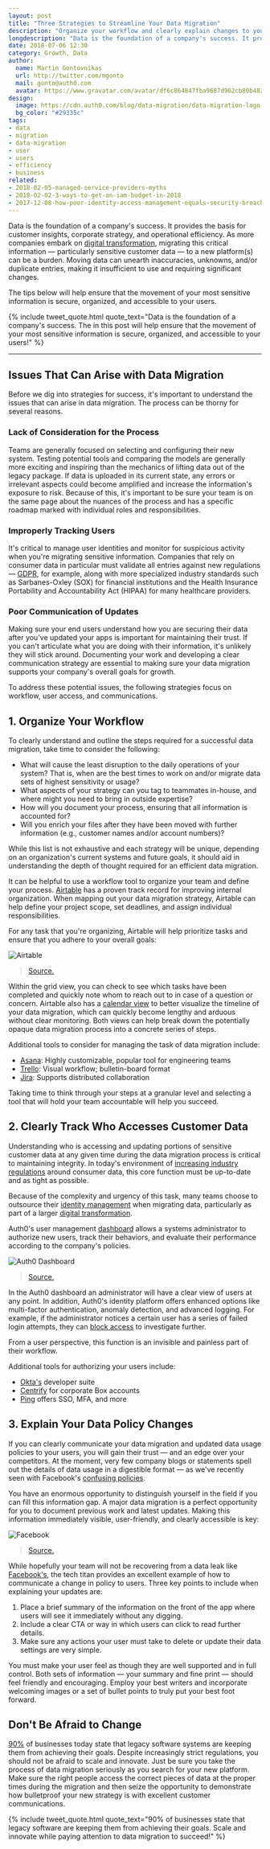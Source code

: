 ```yaml
---
layout: post
title: "Three Strategies to Streamline Your Data Migration"
description: "Organize your workflow and clearly explain changes to your users for greater success."
longdescription: "Data is the foundation of a company's success. It provides the basis for customer insights, corporate strategy, and operational efficiency. The tips in this article will help ensure that the movement of your most sensitive information is secure, organized, and accessible to your users."
date: 2018-07-06 12:30
category: Growth, Data
author:
  name: Martin Gontovnikas
  url: http://twitter.com/mgonto
  mail: gonto@auth0.com
  avatar: https://www.gravatar.com/avatar/df6c864847fba9687d962cb80b482764??s=60
design:
  image: https://cdn.auth0.com/blog/data-migration/data-migration-logo.png
  bg_color: "#29335c"
tags:
- data
- migration
- data-migration
- user
- users
- efficiency
- business
related:
- 2018-02-05-managed-service-providers-myths
- 2018-02-02-3-ways-to-get-an-iam-budget-in-2018
- 2017-12-08-how-poor-identity-access-management-equals-security-breaches
---
```


Data is the foundation of a company's success. It provides the basis for customer insights, corporate strategy, and operational efficiency. As more companies embark on [digital transformation](https://auth0.com/app-modernization), migrating this critical information — particularly sensitive customer data — to a new platform(s) can be a burden. Moving data can unearth inaccuracies, unknowns, and/or duplicate entries, making it insufficient to use and requiring significant changes. 

The tips below will help ensure that the movement of your most sensitive information is secure, organized, and accessible to your users.

{% include tweet_quote.html quote_text="Data is the foundation of a company's success. The in this post will help ensure that the movement of your most sensitive information is secure, organized, and accessible to your users!" %}

---

## Issues That Can Arise with Data Migration
Before we dig into strategies for success, it's important to understand the issues that can arise in data migration. The process can be thorny for several reasons.

### Lack of Consideration for the Process
Teams are generally focused on selecting and configuring their new system. Testing potential tools and comparing the models are generally more exciting and inspiring than the mechanics of lifting data out of the legacy package. If data is uploaded in its current state, any errors or irrelevant aspects could become amplified and increase the information's exposure to risk. Because of this, it's important to be sure your team is on the same page about the nuances of the process and has a specific roadmap marked with individual roles and responsibilities.

### Improperly Tracking Users
It's critical to manage user identities and monitor for suspicious activity when you're migrating sensitive information. Companies that rely on consumer data in particular must validate all entries against new regulations — [GDPR](https://auth0.com/docs/compliance/gdpr/features-aiding-compliance/protect-user-data), for example, along with more specialized industry standards such as Sarbanes-Oxley (SOX) for financial institutions and the Health Insurance Portability and Accountability Act (HIPAA) for many healthcare providers.

### Poor Communication of Updates
Making sure your end users understand how you are securing their data after you've updated your apps is important for maintaining their trust. If you can't articulate what you are doing with their information, it's unlikely they will stick around. Documenting your work and developing a clear communication strategy are essential to making sure your data migration supports your company's overall goals for growth.

To address these potential issues, the following strategies focus on workflow, user access, and communications.

## 1. Organize Your Workflow
To clearly understand and outline the steps required for a successful data migration, take time to consider the following:

- What will cause the least disruption to the daily operations of your system? That is, when are the best times to work on and/or migrate data sets of highest sensitivity or usage?
- What aspects of your strategy can you tag to teammates in-house, and where might you need to bring in outside expertise?
- How will you document your process, ensuring that all information is accounted for?
- Will you enrich your files after they have been moved with further information (e.g., customer names and/or account numbers)?

While this list is not exhaustive and each strategy will be unique, depending on an organization's current systems and future goals, it should aid in understanding the depth of thought required for an efficient data migration.

It can be helpful to use a workflow tool to organize your team and define your process. [Airtable](https://airtable.com/product) has a proven track record for improving internal organization. When mapping out your data migration strategy, Airtable can help define your project scope, set deadlines, and assign individual responsibilities.

For any task that you're organizing, Airtable will help prioritize tasks and ensure that you adhere to your overall goals:

![Airtable](https://cdn.auth0.com/blog/data-migration/1-airtable.jpg)

> [Source.](https://airtable.com/product)

Within the grid view, you can check to see which tasks have been completed and quickly note whom to reach out to in case of a question or concern. Airtable also has a [calendar view](https://airtable.com/product) to better visualize the timeline of your data migration, which can quickly become lengthy and arduous without clear monitoring. Both views can help break down the potentially opaque data migration process into a concrete series of steps.

Additional tools to consider for managing the task of data migration include:

- [Asana](https://asana.com/guide/examples/company/project-management): Highly customizable, popular tool for engineering teams
- [Trello](https://trello.com/): Visual workflow; bulletin-board format
- [Jira](https://www.atlassian.com/software/jira): Supports distributed collaboration

Taking time to think through your steps at a granular level and selecting a tool that will hold your team accountable will help you succeed.

## 2. Clearly Track Who Accesses Customer Data
Understanding who is accessing and updating portions of sensitive customer data at any given time during the data migration process is critical to maintaining integrity. In today's environment of [increasing industry regulations](https://auth0.com/gdpr) around consumer data, this core function must be up-to-date and as tight as possible. 

Because of the complexity and urgency of this task, many teams choose to outsource their [identity management](https://auth0.com/app-modernization) when migrating data, particularly as part of a larger [digital transformation](https://auth0.com/learn/identity-management-drives-digital-transformation/).

Auth0's user management [dashboard](https://auth0.com/b2e-identity-management-for-employees) allows a systems administrator to authorize new users, track their behaviors, and evaluate their performance according to the company's policies.

![Auth0 Dashboard](https://cdn.auth0.com/blog/data-migration/2-auth0-manage.png)

> [Source.](https://auth0.com/learn/cloud-identity-access-management/)

In the Auth0 dashboard an administrator will have a clear view of users at any point. In addition, Auth0's identity platform offers enhanced options like multi-factor authentication, anomaly detection, and advanced logging. For example, if the administrator notices a certain user has a series of failed login attempts, they can [block access](https://auth0.com/docs/anomaly-detection) to investigate further. 

From a user perspective, this function is an invisible and painless part of their workflow. 

Additional tools for authorizing your users include:

- [Okta's](https://developer.okta.com/) developer suite
- [Centrify](https://www.centrify.com/products/application-services/app-catalog/box/) for corporate Box accounts
- [Ping](https://www.pingidentity.com/en.html) offers SSO, MFA, and more

## 3. Explain Your Data Policy Changes
If you can clearly communicate your data migration and updated data usage policies to your users, you will gain their trust — and an edge over your competitors. At the moment, very few company blogs or statements spell out the details of data usage in a digestible format — as we've recently seen with Facebook's [confusing policies](https://www.wired.com/story/mark-zuckerberg-congress-day-one/). 

You have an enormous opportunity to distinguish yourself in the field if you can fill this information gap. A major data migration is a perfect opportunity for you to document previous work and latest updates. Making this information immediately visible, user-friendly, and clearly accessible is key:

![Facebook](https://cdn.auth0.com/blog/data-migration/3-zuck.png)

> [Source.](https://www.recode.net/2018/3/28/17171496/facebook-settings-redesign-cambridge-analytica)

While hopefully your team will not be recovering from a data leak like [Facebook's](https://auth0.com/blog/cambridge-analytica-and-facebook/), the tech titan provides an excellent example of how to communicate a change in policy to users. Three key points to include when explaining your updates are:

1. Place a brief summary of the information on the front of the app where users will see it immediately without any digging.
2. Include a clear CTA or way in which users can click to read further details.
3. Make sure any actions your user must take to delete or update their data settings are very simple.

You must make your user feel as though they are well supported and in full control. Both sets of information — your summary and fine print — should feel friendly and encouraging. Employ your best writers and incorporate welcoming images or a set of bullet points to truly put your best foot forward.

## Don't Be Afraid to Change
[90%](https://auth0.com/learn/how-auth0-uses-identity-industry-standards/) of businesses today state that legacy software systems are keeping them from achieving their goals. Despite increasingly strict regulations, you should not be afraid to scale and innovate. Just be sure you take the process of data migration seriously as you search for your new platform. Make sure the right people access the correct pieces of data at the proper times during the migration and then seize the opportunity to demonstrate how bulletproof your new strategy is with excellent customer communications.

{% include tweet_quote.html quote_text="90% of businesses state that legacy software are keeping them from achieving their goals. Scale and innovate while paying attention to data migration to succeed!" %}
